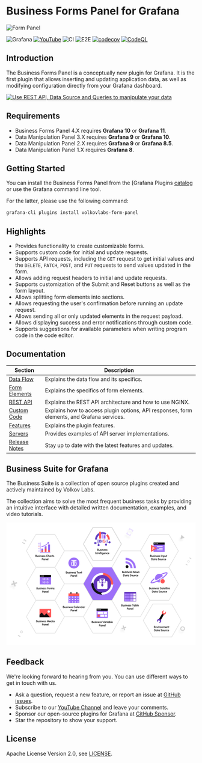 # Business Forms Panel for Grafana

![Form Panel](https://raw.githubusercontent.com/volkovlabs/volkovlabs-form-panel/main/src/img/panel.png)

![Grafana](https://img.shields.io/badge/Grafana-11.1-orange)
[![YouTube](https://img.shields.io/badge/YouTube-Playlist-red)](https://www.youtube.com/playlist?list=PLPow72ygztmRXSNBxyw0sFnnvNRY_CsSA)
![CI](https://github.com/volkovlabs/volkovlabs-form-panel/workflows/CI/badge.svg)
![E2E](https://github.com/volkovlabs/volkovlabs-form-panel/workflows/E2E/badge.svg)
[![codecov](https://codecov.io/gh/VolkovLabs/volkovlabs-form-panel/branch/main/graph/badge.svg?token=0m6f0ktUar)](https://codecov.io/gh/VolkovLabs/volkovlabs-form-panel)
[![CodeQL](https://github.com/VolkovLabs/volkovlabs-form-panel/actions/workflows/codeql-analysis.yml/badge.svg)](https://github.com/VolkovLabs/volkovlabs-form-panel/actions/workflows/codeql-analysis.yml)

## Introduction

The Business Forms Panel is a conceptually new plugin for Grafana. It is the first plugin that allows inserting and updating application data, as well as modifying configuration directly from your Grafana dashboard.

[![Use REST API, Data Source and Queries to manipulate your data](https://raw.githubusercontent.com/volkovlabs/volkovlabs-form-panel/main/img/tutorial.png)](https://youtu.be/hVy9NfFiI5U)

## Requirements

- Business Forms Panel 4.X requires **Grafana 10** or **Grafana 11**.
- Data Manipulation Panel 3.X requires **Grafana 9** or **Grafana 10**.
- Data Manipulation Panel 2.X requires **Grafana 9** or **Grafana 8.5**.
- Data Manipulation Panel 1.X requires **Grafana 8**.

## Getting Started

You can install the Business Forms Panel from the [Grafana Plugins [catalog](https://grafana.com/grafana/plugins/volkovlabs-form-panel/) or use the Grafana command line tool.

For the latter, please use the following command:

```bash
grafana-cli plugins install volkovlabs-form-panel
```

## Highlights

- Provides functionality to create customizable forms.
- Supports custom code for initial and update requests.
- Supports API requests, including the `GET` request to get initial values and the `DELETE`, `PATCH`, `POST`, and `PUT` requests to send values updated in the form.
- Allows adding request headers to initial and update requests.
- Supports customization of the Submit and Reset buttons as well as the form layout.
- Allows splitting form elements into sections.
- Allows requesting the user's confirmation before running an update request.
- Allows sending all or only updated elements in the request payload.
- Allows displaying success and error notifications through custom code.
- Supports suggestions for available parameters when writing program code in the code editor.

## Documentation

| Section                                                                             | Description                                                                                |
| ----------------------------------------------------------------------------------- | ------------------------------------------------------------------------------------------ |
| [Data Flow](https://volkovlabs.io/plugins/volkovlabs-form-panel/data-flow/)         | Explains the data flow and its specifics.                                                  |
| [Form Elements](https://volkovlabs.io/plugins/volkovlabs-form-panel/form-elements/) | Explains the specifics of form elements.                                                   |
| [REST API](https://volkovlabs.io/plugins/volkovlabs-form-panel/architecture/)       | Explains the REST API architecture and how to use NGINX.                                   |
| [Custom Code](https://volkovlabs.io/plugins/volkovlabs-form-panel/code/)            | Explains how to access plugin options, API responses, form elements, and Grafana services. |
| [Features](https://volkovlabs.io/plugins/volkovlabs-form-panel/features/)           | Explains the plugin features.                                                              |
| [Servers](https://volkovlabs.io/plugins/volkovlabs-form-panel/servers/)             | Provides examples of API server implementations.                                           |
| [Release Notes](https://volkovlabs.io/plugins/volkovlabs-form-panel/release/)       | Stay up to date with the latest features and updates.                                      |

## Business Suite for Grafana

The Business Suite is a collection of open source plugins created and actively maintained by Volkov Labs.

The collection aims to solve the most frequent business tasks by providing an intuitive interface with detailed written documentation, examples, and video tutorials.

![Business Suite for Grafana](https://raw.githubusercontent.com/VolkovLabs/.github/main/business.png)

## Feedback

We're looking forward to hearing from you. You can use different ways to get in touch with us.

- Ask a question, request a new feature, or report an issue at [GitHub issues](https://github.com/volkovlabs/volkovlabs-form-panel/issues).
- Subscribe to our [YouTube Channel](https://www.youtube.com/@volkovlabs) and leave your comments.
- Sponsor our open-source plugins for Grafana at [GitHub Sponsor](https://github.com/sponsors/VolkovLabs).
- Star the repository to show your support.

## License

Apache License Version 2.0, see [LICENSE](https://github.com/volkovlabs/volkovlabs-form-panel/blob/main/LICENSE).
